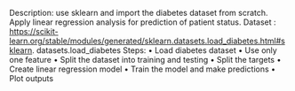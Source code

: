 Description: use sklearn and import the diabetes dataset from scratch. Apply 
linear regression analysis for prediction of patient status.
Dataset : https://scikit-learn.org/stable/modules/generated/sklearn.datasets.load_diabetes.html#sklearn.
datasets.load_diabetes
Steps:
• Load diabetes dataset
• Use only one feature
• Split the dataset into training and testing
• Split the targets
• Create linear regression model
• Train the model and make predictions
• Plot outputs
